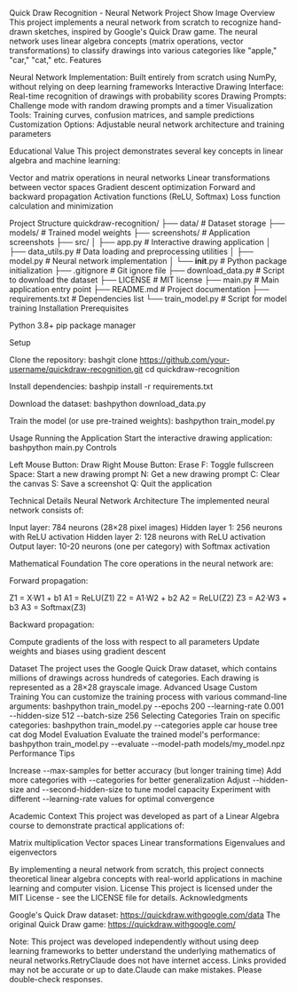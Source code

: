 Quick Draw Recognition - Neural Network Project
Show Image
Overview
This project implements a neural network from scratch to recognize hand-drawn sketches, inspired by Google's Quick Draw game. The neural network uses linear algebra concepts (matrix operations, vector transformations) to classify drawings into various categories like "apple," "car," "cat," etc.
Features

Neural Network Implementation: Built entirely from scratch using NumPy, without relying on deep learning frameworks
Interactive Drawing Interface: Real-time recognition of drawings with probability scores
Drawing Prompts: Challenge mode with random drawing prompts and a timer
Visualization Tools: Training curves, confusion matrices, and sample predictions
Customization Options: Adjustable neural network architecture and training parameters

Educational Value
This project demonstrates several key concepts in linear algebra and machine learning:

Vector and matrix operations in neural networks
Linear transformations between vector spaces
Gradient descent optimization
Forward and backward propagation
Activation functions (ReLU, Softmax)
Loss function calculation and minimization

Project Structure
quickdraw-recognition/
├── data/               # Dataset storage
├── models/             # Trained model weights
├── screenshots/        # Application screenshots
├── src/
│   ├── app.py          # Interactive drawing application
│   ├── data_utils.py   # Data loading and preprocessing utilities
│   ├── model.py        # Neural network implementation
│   └── __init__.py     # Python package initialization
├── .gitignore          # Git ignore file
├── download_data.py    # Script to download the dataset
├── LICENSE             # MIT license
├── main.py             # Main application entry point
├── README.md           # Project documentation
├── requirements.txt    # Dependencies list
└── train_model.py      # Script for model training
Installation
Prerequisites

Python 3.8+
pip package manager

Setup

Clone the repository:
bashgit clone https://github.com/your-username/quickdraw-recognition.git
cd quickdraw-recognition

Install dependencies:
bashpip install -r requirements.txt

Download the dataset:
bashpython download_data.py

Train the model (or use pre-trained weights):
bashpython train_model.py


Usage
Running the Application
Start the interactive drawing application:
bashpython main.py
Controls

Left Mouse Button: Draw
Right Mouse Button: Erase
F: Toggle fullscreen
Space: Start a new drawing prompt
N: Get a new drawing prompt
C: Clear the canvas
S: Save a screenshot
Q: Quit the application

Technical Details
Neural Network Architecture
The implemented neural network consists of:

Input layer: 784 neurons (28×28 pixel images)
Hidden layer 1: 256 neurons with ReLU activation
Hidden layer 2: 128 neurons with ReLU activation
Output layer: 10-20 neurons (one per category) with Softmax activation

Mathematical Foundation
The core operations in the neural network are:

Forward propagation:

Z1 = X·W1 + b1
A1 = ReLU(Z1)
Z2 = A1·W2 + b2
A2 = ReLU(Z2)
Z3 = A2·W3 + b3
A3 = Softmax(Z3)


Backward propagation:

Compute gradients of the loss with respect to all parameters
Update weights and biases using gradient descent



Dataset
The project uses the Google Quick Draw dataset, which contains millions of drawings across hundreds of categories. Each drawing is represented as a 28×28 grayscale image.
Advanced Usage
Custom Training
You can customize the training process with various command-line arguments:
bashpython train_model.py --epochs 200 --learning-rate 0.001 --hidden-size 512 --batch-size 256
Selecting Categories
Train on specific categories:
bashpython train_model.py --categories apple car house tree cat dog
Model Evaluation
Evaluate the trained model's performance:
bashpython train_model.py --evaluate --model-path models/my_model.npz
Performance Tips

Increase --max-samples for better accuracy (but longer training time)
Add more categories with --categories for better generalization
Adjust --hidden-size and --second-hidden-size to tune model capacity
Experiment with different --learning-rate values for optimal convergence

Academic Context
This project was developed as part of a Linear Algebra course to demonstrate practical applications of:

Matrix multiplication
Vector spaces
Linear transformations
Eigenvalues and eigenvectors

By implementing a neural network from scratch, this project connects theoretical linear algebra concepts with real-world applications in machine learning and computer vision.
License
This project is licensed under the MIT License - see the LICENSE file for details.
Acknowledgments

Google's Quick Draw dataset: https://quickdraw.withgoogle.com/data
The original Quick Draw game: https://quickdraw.withgoogle.com/


Note: This project was developed independently without using deep learning frameworks to better understand the underlying mathematics of neural networks.RetryClaude does not have internet access. Links provided may not be accurate or up to date.Claude can make mistakes. Please double-check responses.